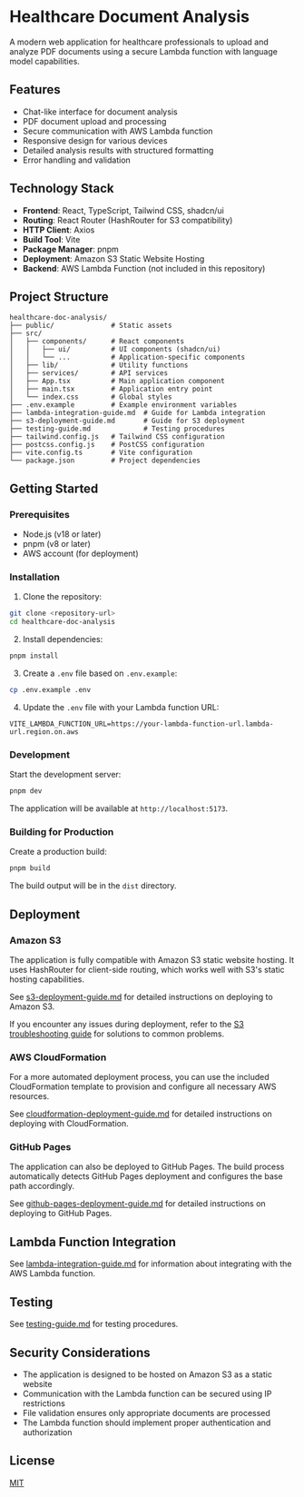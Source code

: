 # Healthcare Document Analysis

A modern web application for healthcare professionals to upload and analyze PDF documents using a secure Lambda function with language model capabilities.

## Features

- Chat-like interface for document analysis
- PDF document upload and processing
- Secure communication with AWS Lambda function
- Responsive design for various devices
- Detailed analysis results with structured formatting
- Error handling and validation

## Technology Stack

- **Frontend**: React, TypeScript, Tailwind CSS, shadcn/ui
- **Routing**: React Router (HashRouter for S3 compatibility)
- **HTTP Client**: Axios
- **Build Tool**: Vite
- **Package Manager**: pnpm
- **Deployment**: Amazon S3 Static Website Hosting
- **Backend**: AWS Lambda Function (not included in this repository)

## Project Structure

```
healthcare-doc-analysis/
├── public/              # Static assets
├── src/
│   ├── components/      # React components
│   │   ├── ui/          # UI components (shadcn/ui)
│   │   └── ...          # Application-specific components
│   ├── lib/             # Utility functions
│   ├── services/        # API services
│   ├── App.tsx          # Main application component
│   ├── main.tsx         # Application entry point
│   └── index.css        # Global styles
├── .env.example         # Example environment variables
├── lambda-integration-guide.md  # Guide for Lambda integration
├── s3-deployment-guide.md       # Guide for S3 deployment
├── testing-guide.md             # Testing procedures
├── tailwind.config.js   # Tailwind CSS configuration
├── postcss.config.js    # PostCSS configuration
├── vite.config.ts       # Vite configuration
└── package.json         # Project dependencies
```

## Getting Started

### Prerequisites

- Node.js (v18 or later)
- pnpm (v8 or later)
- AWS account (for deployment)

### Installation

1. Clone the repository:

```bash
git clone <repository-url>
cd healthcare-doc-analysis
```

2. Install dependencies:

```bash
pnpm install
```

3. Create a `.env` file based on `.env.example`:

```bash
cp .env.example .env
```

4. Update the `.env` file with your Lambda function URL:

```
VITE_LAMBDA_FUNCTION_URL=https://your-lambda-function-url.lambda-url.region.on.aws
```

### Development

Start the development server:

```bash
pnpm dev
```

The application will be available at `http://localhost:5173`.

### Building for Production

Create a production build:

```bash
pnpm build
```

The build output will be in the `dist` directory.

## Deployment

### Amazon S3

The application is fully compatible with Amazon S3 static website hosting. It uses HashRouter for client-side routing, which works well with S3's static hosting capabilities.

See [s3-deployment-guide.md](./s3-deployment-guide.md) for detailed instructions on deploying to Amazon S3.

If you encounter any issues during deployment, refer to the [S3 troubleshooting guide](./s3-troubleshooting.md) for solutions to common problems.

### AWS CloudFormation

For a more automated deployment process, you can use the included CloudFormation template to provision and configure all necessary AWS resources.

See [cloudformation-deployment-guide.md](./cloudformation-deployment-guide.md) for detailed instructions on deploying with CloudFormation.

### GitHub Pages

The application can also be deployed to GitHub Pages. The build process automatically detects GitHub Pages deployment and configures the base path accordingly.

See [github-pages-deployment-guide.md](./github-pages-deployment-guide.md) for detailed instructions on deploying to GitHub Pages.

## Lambda Function Integration

See [lambda-integration-guide.md](./lambda-integration-guide.md) for information about integrating with the AWS Lambda function.

## Testing

See [testing-guide.md](./testing-guide.md) for testing procedures.

## Security Considerations

- The application is designed to be hosted on Amazon S3 as a static website
- Communication with the Lambda function can be secured using IP restrictions
- File validation ensures only appropriate documents are processed
- The Lambda function should implement proper authentication and authorization

## License

[MIT](LICENSE)
